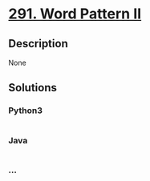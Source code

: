 # [291. Word Pattern II](https://leetcode.com/problems/word-pattern-ii)

## Description
None


## Solutions


<!-- tabs:start -->

### **Python3**

```python

```

### **Java**

```java

```

### **...**
```

```

<!-- tabs:end -->